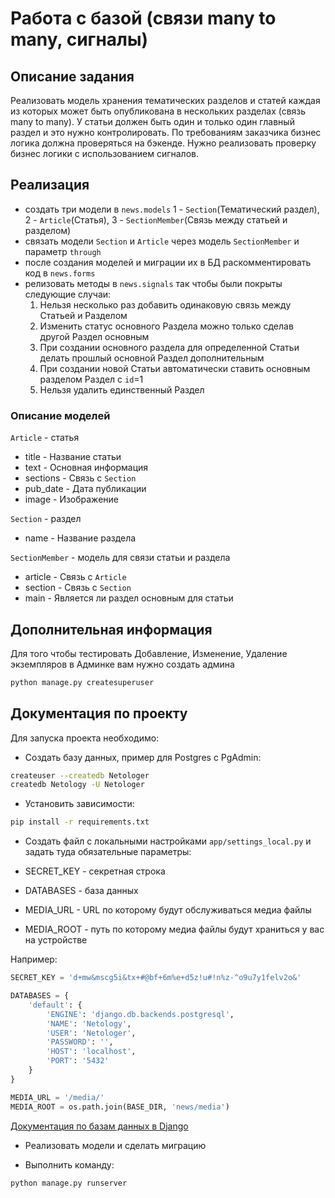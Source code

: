 
# Работа с базой (связи many to many, сигналы)

## Описание задания

Реализовать модель хранения тематических разделов и статей каждая из которых может быть опубликована
в нескольких разделах (связь many to many). У статьи должен быть один и только один главный раздел и
это нужно контролировать. По требованиям заказчика бизнес логика должна проверяться на бэкенде.
Нужно реализовать проверку бизнес логики с использованием сигналов.


## Реализация

* создать три модели в `news.models`  1 - `Section`(Тематический раздел), 2 - `Article`(Статья), 3 - `SectionMember`(Связь между статьей и разделом)
* связать модели `Section` и `Article` через модель `SectionMember` и параметр `through`
* после создания моделей и миграции их в БД раскомментировать код в `news.forms`
* релизовать методы в `news.signals` так чтобы были покрыты следующие случаи:
    1) Нельзя несколько раз добавить одинаковую связь между Статьей и Разделом
    2) Изменить статус основного Раздела можно только сделав другой Раздел основным
    3) При создании основного раздела для определенной Cтатьи делать прошлый основной Раздел дополнительным
    4) При создании новой Статьи автоматически ставить основным разделом Раздел с `id`=1
    5) Нельзя удалить единственный Раздел

### Описание моделей

`Article` - статья
* title - Название статьи
* text - Основная информация
* sections - Связь с `Section`
* pub_date - Дата публикации
* image - Изображение

`Section` - раздел
* name - Название раздела

`SectionMember` - модель для связи статьи и раздела
* article - Связь с `Article`
* section - Связь с `Section`
* main - Является ли раздел основным для статьи

## Дополнительная информация

Для того чтобы тестировать Добавление, Изменение, Удаление экземпляров в Админке вам нужно создать админа

```bash
python manage.py createsuperuser
```

## Документация по проекту

Для запуска проекта необходимо:

* Создать базу данных, пример для Postgres с PgAdmin:

```bash
createuser --createdb Netologer
createdb Netology -U Netologer
```

* Установить зависимости:

```bash
pip install -r requirements.txt
```

* Создать файл с локальными настройками `app/settings_local.py`
и задать туда обязательные параметры:

* SECRET_KEY - секретная строка
* DATABASES - база данных
* MEDIA_URL - URL по которому будут обслуживаться медиа файлы
* MEDIA_ROOT - путь по которому медиа файлы будут храниться у вас на устройстве

Например:

```python
SECRET_KEY = 'd+mw&mscg5i&tx+#@bf+6m%e+d5z!u#!n%z-^o9u7y1felv2o&'

DATABASES = {
    'default': {
        'ENGINE': 'django.db.backends.postgresql',
        'NAME': 'Netology',
        'USER': 'Netologer',
        'PASSWORD': '',
        'HOST': 'localhost',
        'PORT': '5432'
    }
}

MEDIA_URL = '/media/'
MEDIA_ROOT = os.path.join(BASE_DIR, 'news/media')
```

[Документация по базам данных в Django](https://docs.djangoproject.com/en/2.1/ref/databases/#connecting-to-the-database)

* Реализовать модели и сделать миграцию

* Выполнить команду:

```bash
python manage.py runserver
```